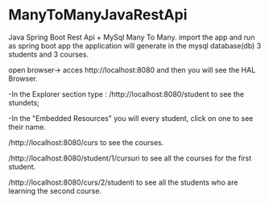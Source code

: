 # ManyToManyJavaRestApi

Java Spring Boot Rest Api + MySql Many To Many.
import the app and run as spring boot app
the application will generate in the mysql database(db) 3 students and 3 courses.

open browser-> acces  http://localhost:8080 and then you will see the HAL Browser.

-In the Explorer section type : /http://localhost:8080/student to see the stundets;

-In the "Embedded Resources" you will every student, click on one to see their name.

/http://localhost:8080/curs to see the courses.

/http://localhost:8080/student/1/cursuri to see all the courses for the first student.

/http://localhost:8080/curs/2/studenti to see all the students who are learning the second course.
